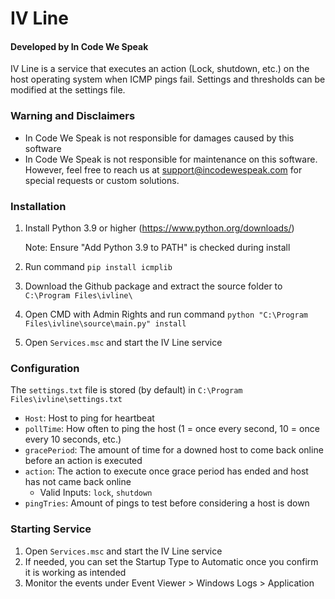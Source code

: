 # IV Line
#### Developed by In Code We Speak

IV Line is a service that executes an action (Lock, shutdown, etc.) on the host operating system when ICMP pings fail. Settings and thresholds can be modified at the settings file.

### Warning and Disclaimers
- In Code We Speak is not responsible for damages caused by this software
- In Code We Speak is not responsible for maintenance on this software. However, feel free to reach us at support@incodewespeak.com for special requests or custom solutions.

### Installation
1. Install Python 3.9 or higher (https://www.python.org/downloads/)
   
   Note: Ensure "Add Python 3.9 to PATH" is checked during install
2. Run command `pip install icmplib`
3. Download the Github package and extract the source folder to `C:\Program Files\ivline\`
4. Open CMD with Admin Rights and run command `python "C:\Program Files\ivline\source\main.py" install`
5. Open `Services.msc` and start the IV Line service   
   
### Configuration
The `settings.txt` file is stored (by default) in `C:\Program Files\ivline\settings.txt`
  - `Host`: Host to ping for heartbeat
  - `pollTime`: How often to ping the host (1 = once every second, 10 = once every 10 seconds, etc.)
  - `gracePeriod`: The amount of time for a downed host to come back online before an action is executed
  - `action`: The action to execute once grace period has ended and host has not came back online
    - Valid Inputs: `lock`, `shutdown`
  - `pingTries`: Amount of pings to test before considering a host is down

### Starting Service
1. Open `Services.msc` and start the IV Line service
2. If needed, you can set the Startup Type to Automatic once you confirm it is working as intended
3. Monitor the events under Event Viewer > Windows Logs > Application

